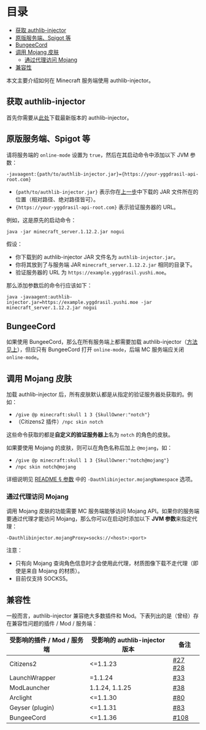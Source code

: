 <!-- START doctoc generated TOC please keep comment here to allow auto update -->
<!-- DON'T EDIT THIS SECTION, INSTEAD RE-RUN doctoc TO UPDATE -->
目录
=================

- [获取 authlib-injector](#%E8%8E%B7%E5%8F%96-authlib-injector)
- [原版服务端、Spigot 等](#%E5%8E%9F%E7%89%88%E6%9C%8D%E5%8A%A1%E7%AB%AFspigot-%E7%AD%89)
- [BungeeCord](#bungeecord)
- [调用 Mojang 皮肤](#%E8%B0%83%E7%94%A8-mojang-%E7%9A%AE%E8%82%A4)
  - [通过代理访问 Mojang](#%E9%80%9A%E8%BF%87%E4%BB%A3%E7%90%86%E8%AE%BF%E9%97%AE-mojang)
- [兼容性](#%E5%85%BC%E5%AE%B9%E6%80%A7)

<!-- END doctoc generated TOC please keep comment here to allow auto update -->

本文主要介绍如何在 Minecraft 服务端使用 authlib-injector。

## 获取 authlib-injector

首先你需要从[此处](https://authlib-injector.yushi.moe/)下载最新版本的 authlib-injector。

## 原版服务端、Spigot 等

请将服务端的 `online-mode` 设置为 `true`，然后在其启动命令中添加以下 JVM 参数：

```
-javaagent:{path/to/authlib-injector.jar}={https://your-yggdrasil-api-root.com}
```

- `{path/to/authlib-injector.jar}` 表示你在[上一步](#获取-authlib-injector)中下载的 JAR 文件所在的位置（相对路径、绝对路径皆可）。
- `{https://your-yggdrasil-api-root.com}` 表示验证服务器的 URL。

例如，这是原先的启动命令：

```
java -jar minecraft_server.1.12.2.jar nogui
```

假设：

- 你下载到的 authlib-injector JAR 文件名为 `authlib-injector.jar`。
- 你将其放到了与服务端 JAR `minecraft_server.1.12.2.jar` 相同的目录下。
- 验证服务器的 URL 为 `https://example.yggdrasil.yushi.moe`。

那么添加参数后的命令行应该如下：

```
java -javaagent:authlib-injector.jar=https://example.yggdrasil.yushi.moe -jar minecraft_server.1.12.2.jar nogui
```

## BungeeCord
如果使用 BungeeCord，那么在所有服务端上都需要加载 authlib-injector（[方法见上](#原版服务端spigot-等)），但应只有 BungeeCord 打开 `online-mode`，后端 MC 服务端应关闭 `online-mode`。

## 调用 Mojang 皮肤
加载 authlib-injector 后，所有皮肤默认都是从指定的验证服务器处获取的。例如：
* `/give @p minecraft:skull 1 3 {SkullOwner:"notch"}`
* （Citizens2 插件）`/npc skin notch`

这些命令获取的都是**自定义的验证服务器上**名为 `notch` 的角色的皮肤。

如果要使用 Mojang 的皮肤，则可以在角色名称后加上 `@mojang`，如：
* `/give @p minecraft:skull 1 3 {SkullOwner:"notch@mojang"}`
* `/npc skin notch@mojang`

详细说明见 [README § 参数](https://github.com/yushijinhun/authlib-injector#参数) 中的 `-Dauthlibinjector.mojangNamespace` 选项。

### 通过代理访问 Mojang
调用 Mojang 皮肤的功能需要 MC 服务端能够访问 Mojang API。如果你的服务端要通过代理才能访问 Mojang，那么你可以在启动时添加以下 **JVM 参数**来指定代理：
```
-Dauthlibinjector.mojangProxy=socks://<host>:<port>
```
注意：
* 只有向 Mojang 查询角色信息时才会使用此代理，材质图像下载不走代理（即使是来自 Mojang 的材质）。
* 目前仅支持 SOCKS5。

## 兼容性
一般而言，authlib-injector 兼容绝大多数插件和 Mod。下表列出的是（曾经）存在兼容性问题的插件 / Mod / 服务端：

|受影响的插件 / Mod / 服务端|受影响的 authlib-injector 版本|备注|
|----|---|----|
|Citizens2|<=1.1.23|[#27](https://github.com/yushijinhun/authlib-injector/issues/27) [#28](https://github.com/yushijinhun/authlib-injector/pull/28)|
|LaunchWrapper|=1.1.24|[#33](https://github.com/yushijinhun/authlib-injector/issues/33)|
|ModLauncher|1.1.24, 1.1.25|[#38](https://github.com/yushijinhun/authlib-injector/pull/38)|
|Arclight|<=1.1.30|[#80](https://github.com/yushijinhun/authlib-injector/issues/80)|
|Geyser (plugin)|<=1.1.31|[#83](https://github.com/yushijinhun/authlib-injector/issues/83)|
|BungeeCord|<=1.1.36|[#108](https://github.com/yushijinhun/authlib-injector/issues/108)|
